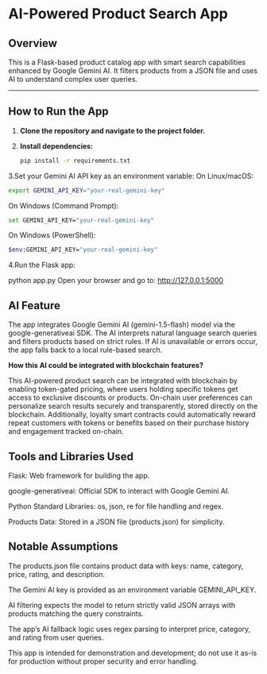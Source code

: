 # AI-Powered Product Search App

## Overview
This is a Flask-based product catalog app with smart search capabilities enhanced by Google Gemini AI. It filters products from a JSON file and uses AI to understand complex user queries.

---

## How to Run the App

1. **Clone the repository and navigate to the project folder.**

2. **Install dependencies:**
   ```bash
   pip install -r requirements.txt
3.Set your Gemini AI API key as an environment variable:
On Linux/macOS:
  ```bash
export GEMINI_API_KEY="your-real-gemini-key"
```
On Windows (Command Prompt):
```bash
set GEMINI_API_KEY="your-real-gemini-key"
```
On Windows (PowerShell):
```bash
$env:GEMINI_API_KEY="your-real-gemini-key"
```
4.Run the Flask app:

python app.py
Open your browser and go to:
http://127.0.0.1:5000

**AI Feature**
---
The app integrates Google Gemini AI (gemini-1.5-flash) model via the google-generativeai SDK.
The AI interprets natural language search queries and filters products based on strict rules.
If AI is unavailable or errors occur, the app falls back to a local rule-based search.


**How this AI could be integrated with blockchain features?**


This AI-powered product search can be integrated with blockchain by enabling token-gated pricing, where users holding specific tokens get access to exclusive discounts or products. On-chain user preferences can personalize search results securely and transparently, stored directly on the blockchain. Additionally, loyalty smart contracts could automatically reward repeat customers with tokens or benefits based on their purchase history and engagement tracked on-chain.

**Tools and Libraries Used**
---
Flask: Web framework for building the app.

google-generativeai: Official SDK to interact with Google Gemini AI.

Python Standard Libraries: os, json, re for file handling and regex.

Products Data: Stored in a JSON file (products.json) for simplicity.

**Notable Assumptions**
---
The products.json file contains product data with keys: name, category, price, rating, and description.

The Gemini AI key is provided as an environment variable GEMINI_API_KEY.

AI filtering expects the model to return strictly valid JSON arrays with products matching the query constraints.

The app’s AI fallback logic uses regex parsing to interpret price, category, and rating from user queries.

This app is intended for demonstration and development; do not use it as-is for production without proper security and error handling.

